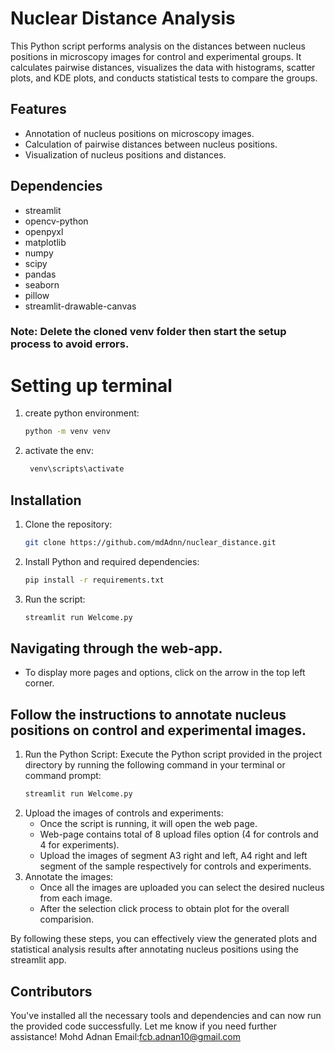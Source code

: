 # Nuclear Distance Analysis

This Python script performs analysis on the distances between nucleus positions in microscopy images for control and experimental groups. It calculates pairwise distances, visualizes the data with histograms, scatter plots, and KDE plots, and conducts statistical tests to compare the groups.

## Features

- Annotation of nucleus positions on microscopy images.
- Calculation of pairwise distances between nucleus positions.
- Visualization of nucleus positions and distances.

## Dependencies

- streamlit
- opencv-python
- openpyxl
- matplotlib
- numpy
- scipy
- pandas
- seaborn
- pillow
- streamlit-drawable-canvas

### Note: Delete the cloned venv folder then start the setup process to avoid errors.

# Setting up terminal
1. create python environment:
    ```bash
    python -m venv venv
    ```
2. activate the env:
   ```bash
    venv\scripts\activate
    ```

## Installation

1. Clone the repository:
    ```bash
    git clone https://github.com/mdAdnn/nuclear_distance.git
    ```

2. Install Python and required dependencies:
    ```bash
    pip install -r requirements.txt
    ```
3. Run the script:
   ```bash
   streamlit run Welcome.py
   ```

## Navigating through the web-app.
 - To display more pages and options, click on the arrow in the top left corner.

## Follow the instructions to annotate nucleus positions on control and experimental images.

1. Run the Python Script: Execute the Python script provided in the project directory by running the following command in your terminal or command prompt:
    ```bash
    streamlit run Welcome.py
    ```
2. Upload the images of controls and experiments:
   - Once the script is running, it will open the web page.
   - Web-page contains total of 8 upload files option (4 for controls and 4 for experiments).
   - Upload the images of segment A3 right and left, A4 right and left segment of the sample respectively for controls and experiments.
3. Annotate the images:
   - Once all the images are uploaded you can select the desired nucleus from each image.
   - After the selection click process to obtain plot for the overall comparision.
  
By following these steps, you can effectively view the generated plots and statistical analysis results after annotating nucleus positions using the streamlit app.

## Contributors
You've installed all the necessary tools and dependencies and can now run the provided code successfully. Let me know if you need further assistance!
Mohd Adnan
Email:fcb.adnan10@gmail.com
